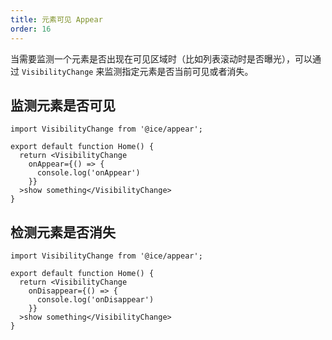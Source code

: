 ```yaml
---
title: 元素可见 Appear
order: 16
---
```


当需要监测一个元素是否出现在可见区域时（比如列表滚动时是否曝光），可以通过 `VisibilityChange` 来监测指定元素是否当前可见或者消失。

## 监测元素是否可见

```tsx
import VisibilityChange from '@ice/appear';

export default function Home() {
  return <VisibilityChange
    onAppear={() => {
      console.log('onAppear')
    }}
  >show something</VisibilityChange>
}
```

## 检测元素是否消失

```tsx
import VisibilityChange from '@ice/appear';

export default function Home() {
  return <VisibilityChange
    onDisappear={() => {
      console.log('onDisappear')
    }}
  >show something</VisibilityChange>
}
```
